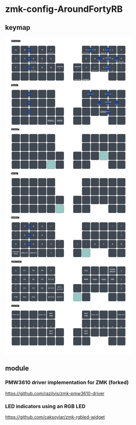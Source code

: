 # zmk-config-AroundFortyRB
## keymap
<img src="keymap-drawer/AroundForty-RB.svg" >

## module

### PMW3610 driver implementation for ZMK (forked)
https://github.com/razilyis/zmk-pmw3610-driver

### LED indicators using an RGB LED
https://github.com/caksoylar/zmk-rgbled-widget
